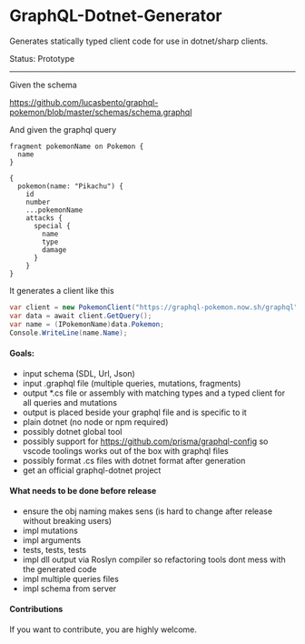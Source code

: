 # GraphQL-Dotnet-Generator

Generates statically typed client code for use in dotnet/sharp clients.

Status: Prototype

-----

Given the schema 

https://github.com/lucasbento/graphql-pokemon/blob/master/schemas/schema.graphql

And given the graphql query

```
fragment pokemonName on Pokemon {
  name
}

{
  pokemon(name: "Pikachu") {
    id
    number
    ...pokemonName
    attacks {
      special {
        name
        type
        damage
      }
    }
}
```

It generates a client like this

```c#
var client = new PokemonClient("https://graphql-pokemon.now.sh/graphql");
var data = await client.GetQuery();
var name = (IPokemonName)data.Pokemon;
Console.WriteLine(name.Name);
```

#### Goals:

* input schema (SDL, Url, Json)
* input .graphql file (multiple queries, mutations, fragments)
* output *.cs file or assembly with matching types and a typed client for all queries and mutations
* output is placed beside your graphql file and is specific to it
* plain dotnet (no node or npm required)
* possibly dotnet global tool
* possibly support for https://github.com/prisma/graphql-config so vscode toolings works out of the box with graphql files
* possibly format .cs files with dotnet format after generation
* get an official graphql-dotnet project

#### What needs to be done before release

* ensure the obj naming makes sens (is hard to change after release without breaking users)
* impl mutations
* impl arguments
* tests, tests, tests
* impl dll output via Roslyn compiler so refactoring tools dont mess with the generated code
* impl multiple queries files
* impl schema from server

#### Contributions
If you want to contribute, you are highly welcome.
